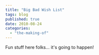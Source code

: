 ```yaml
---
title: "Big Bad Wish List"
tags: blog
published: true
date: 2010-08-24
categories: 
  - "the-making-of"
---
```


Fun stuff here folks... it's going to happen!
